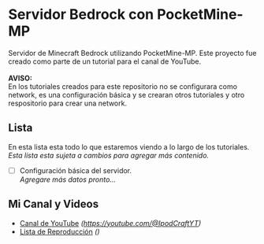 # Servidor Bedrock con PocketMine-MP
Servidor de Minecraft Bedrock utilizando PocketMine-MP. Este proyecto fue creado como parte de un tutorial para el canal de YouTube.
<br><br><b>AVISO:</b><br>
En los tutoriales creados para este repositorio no se configurara como network, es una configuración básica y se crearan otros tutoriales y otro respositorio para crear una network.


## Lista  
En esta lista esta todo lo que estaremos viendo a lo largo de los tutoriales.
<br>*Esta lista esta sujeta a cambios para agregar más contenido.*

- [ ] Configuración básica del servidor.
<br>*Agregare más datos pronto...*


## Mi Canal y Videos
- [Canal de YouTube](#) *(https://youtube.com/@IpodCraftYT)*
- [Lista de Reproducción](#) *()*
